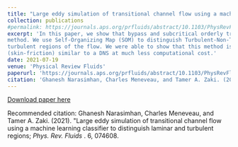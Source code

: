 ```yaml
---
title: "Large eddy simulation of transitional channel flow using a machine learning classifier to distinguish laminar and turbulent regions"
collection: publications
#permalink: https://journals.aps.org/prfluids/abstract/10.1103/PhysRevFluids.6.074608
excerpt: 'In this paper, we show that bypass and subcritical orderly transition can be simulated using the computationally efficient wall-modeled LES
method. We use Self-Organizing Map (SOM) to distinguish Turbulent-Non-Turbulent (T-NT) regions of the flow and selectively apply wall-modeling only in 
turbulent regions of the flow. We were able to show that this method is successfully captures the right trends in the evolution of friction Reynolds number 
(skin-friction) similar to a DNS at much less computational cost.'
date: 2021-07-19
venue: 'Physical Review Fluids'
paperurl: 'https://journals.aps.org/prfluids/abstract/10.1103/PhysRevFluids.6.074608'
citation: 'Ghanesh Narasimhan, Charles Meneveau, and Tamer A. Zaki. (2021). &quot;Large eddy simulation of transitional channel flow using a machine learning classifier to distinguish laminar and turbulent regions; <i>Phys. Rev. Fluids </i>. 6, 074608.'
---
```

[Download paper here](https://journals.aps.org/prfluids/abstract/10.1103/PhysRevFluids.6.074608)

Recommended citation: Ghanesh Narasimhan, Charles Meneveau, and Tamer A. Zaki. (2021). &quot;Large eddy simulation of transitional channel flow using a machine learning classifier to distinguish laminar and turbulent regions; <i>Phys. Rev. Fluids </i>. 6, 074608.
